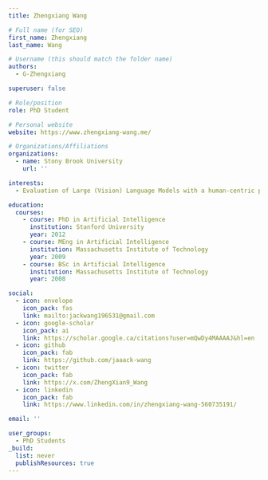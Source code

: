 ```yaml
---
title: Zhengxiang Wang

# Full name (for SEO)
first_name: Zhengxiang
last_name: Wang

# Username (this should match the folder name)
authors:
  - G-Zhengxiang

superuser: false

# Role/position
role: PhD Student

# Personal website
website: https://www.zhengxiang-wang.me/

# Organizations/Affiliations
organizations:
  - name: Stony Brook University
    url: ''

interests:
  - Evaluation of Large (Vision) Language Models with a human-centric perspective

education:
  courses:
    - course: PhD in Artificial Intelligence
      institution: Stanford University
      year: 2012
    - course: MEng in Artificial Intelligence
      institution: Massachusetts Institute of Technology
      year: 2009
    - course: BSc in Artificial Intelligence
      institution: Massachusetts Institute of Technology
      year: 2008

social:
  - icon: envelope
    icon_pack: fas
    link: mailto:jackwang196531@gmail.com
  - icon: google-scholar
    icon_pack: ai
    link: https://scholar.google.ca/citations?user=mQwDy4MAAAAJ&hl=en
  - icon: github
    icon_pack: fab
    link: https://github.com/jaaack-wang
  - icon: twitter
    icon_pack: fab
    link: https://x.com/ZhengXian9_Wang
  - icon: linkedin
    icon_pack: fab
    link: https://www.linkedin.com/in/zhengxiang-wang-560735191/

email: ''

user_groups:
  - PhD Students
_build:
  list: never
  publishResources: true
---
```

